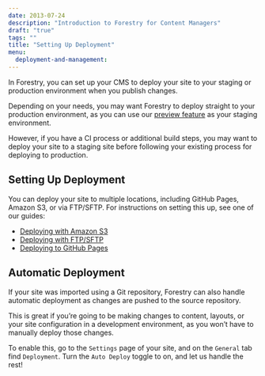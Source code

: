 ```yaml
---
date: 2013-07-24
description: "Introduction to Forestry for Content Managers"
draft: "true"
tags: ""
title: "Setting Up Deployment"
menu:
  deployment-and-management:
---
```

In Forestry, you can set up your CMS to deploy your site to your staging or production environment when you publish changes.

Depending on your needs, you may want Forestry to deploy straight to your production environment, as you can use our [preview feature][1] as your staging environment.

However, if you have a CI process or additional build steps, you may want to deploy your site to a staging site before following your existing process for deploying to production.

## Setting Up Deployment
You can deploy your site to multiple locations, including GitHub Pages, Amazon S3, or via FTP/SFTP. For instructions on setting this up, see one of our guides:

* [Deploying with Amazon S3][2]
* [Deploying with FTP/SFTP][3]
* [Deploying to GitHub Pages]()

## Automatic Deployment
If your site was imported using a Git repository, Forestry can also handle automatic deployment as changes are pushed to the source repository.

This is great if you’re going to be making changes to content, layouts, or your site configuration in a development environment, as you won’t have to manually deploy those changes.

To enable this, go to the `Settings` page of your site, and on the `General` tab find `Deployment`. Turn the `Auto Deploy` toggle to on, and let us handle the rest!

[1]:	%20/docs/deployment-and-management/previewing
[2]:	https://forestry.io/docs/deployment/hosting-on-amazon-s3/
[3]:	https://forestry.io/docs/deployment/deploying-your-site-with-ftp/
